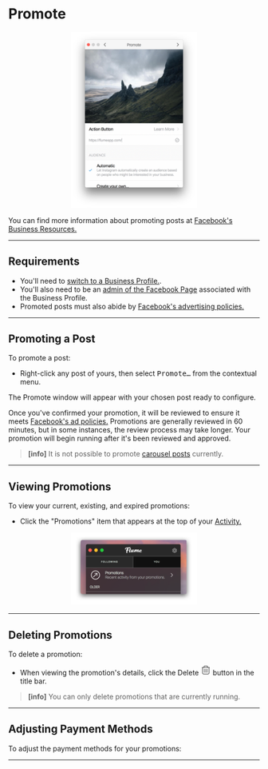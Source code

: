 # Promote

<p style="text-align: center; margin-top: 1em;"><img src="/views/assets/promoting.png" width="50%" height="50%" /></p>

You can find more information about promoting posts at [Facebook's Business Resources.](https://www.facebook.com/business/help/897631030335607/)

------

## Requirements

- You'll need to [switch to a Business Profile.](/views/profile/businessprofiles.md). 
- You'll also need to be an [admin of the Facebook Page](https://www.facebook.com/business/help/218638451837962) associated with the Business Profile. 
- Promoted posts must also abide by [Facebook's advertising policies.](https://www.facebook.com/business/help/732496170188362)

------

## Promoting a Post

To promote a post:

- Right-click any post of yours, then select <kbd>Promote…</kbd> from the contextual menu.

The Promote window will appear with your chosen post ready to configure.

Once you've confirmed your promotion, it will be reviewed to ensure it meets [Facebook's ad policies.](https://www.facebook.com/business/help/732496170188362) Promotions are generally reviewed in 60 minutes, but in some instances, the review process may take longer. Your promotion will begin running after it's been reviewed and approved.

> **[info]**
> It is not possible to promote [carousel posts](/views/detailview.md#carousel-posts) currently.

------

## Viewing Promotions

To view your current, existing, and expired promotions:

- Click the "Promotions" item that appears at the top of your [Activity.](/views/activity.md)

<p style="text-align: center; margin-top: 1em;"><img src="/views/assets/view-promotions.png" width="50%" height="50%" /></p>

------

## Deleting Promotions

To delete a promotion:

- When viewing the promotion's details, click the Delete <img src="/views/assets/delete.png" width="20" height="20" /> button in the title bar.

> **[info]**
> You can only delete promotions that are currently running.

------

## Adjusting Payment Methods

To adjust the payment methods for your promotions:



------
